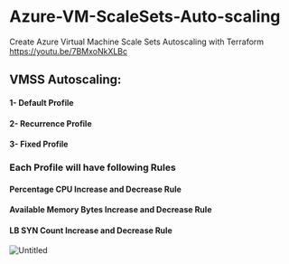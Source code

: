 # Azure-VM-ScaleSets-Auto-scaling
Create Azure Virtual Machine Scale Sets Autoscaling with Terraform
https://youtu.be/7BMxoNkXLBc

## VMSS Autoscaling:
#### 1- Default Profile
#### 2- Recurrence Profile
#### 3- Fixed Profile
### Each Profile will have following Rules
#### Percentage CPU Increase and Decrease Rule
#### Available Memory Bytes Increase and Decrease Rule
#### LB SYN Count Increase and Decrease Rule


![Untitled](https://user-images.githubusercontent.com/87040483/162627085-3368fa4a-4681-4b22-b6d2-5b1e33f51ad4.jpg)
